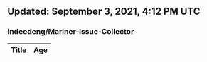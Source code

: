 ## Updated: September 3, 2021, 4:12 PM UTC


### indeedeng/Mariner-Issue-Collector
|**Title**|**Age**|
|:----|:----|